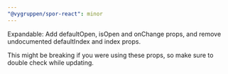 ```yaml
---
"@vygruppen/spor-react": minor
---
```


Expandable: Add defaultOpen, isOpen and onChange props, and remove undocumented defaultIndex and index props.

This might be breaking if you were using these props, so make sure to double check while updating.
